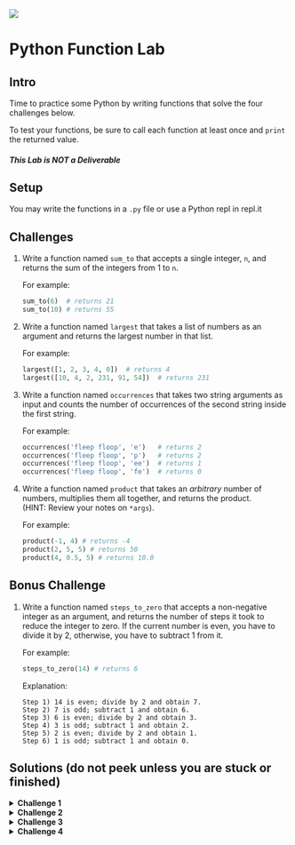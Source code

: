<img src="https://i.imgur.com/Q5SFLV2.png">

# Python Function Lab

## Intro

Time to practice some Python by writing functions that solve the four challenges below.

To test your functions, be sure to call each function at least once and `print` the returned value.

##### This Lab is NOT a Deliverable

## Setup

You may write the functions in a `.py` file or use a Python repl in repl.it

## Challenges

1. Write a function named `sum_to` that accepts a single integer, `n`, and returns the sum of the integers from 1 to `n`.
	
	For example:

	```python
	sum_to(6)  # returns 21
	sum_to(10) # returns 55
	```

2. Write a function named `largest` that takes a list of numbers as an argument and returns the largest number in that list.

	For example:
	
	```python
	largest([1, 2, 3, 4, 0])  # returns 4
	largest([10, 4, 2, 231, 91, 54])  # returns 231
	```

3. Write a function named `occurrences` that takes two string arguments as input and counts the number of occurrences of the second string inside the first string.

	For example:

	```python
	occurrences('fleep floop', 'e')   # returns 2
	occurrences('fleep floop', 'p')   # returns 2
	occurrences('fleep floop', 'ee')  # returns 1
	occurrences('fleep floop', 'fe')  # returns 0
	```

4. Write a function named `product` that takes an *arbitrary* number of numbers, multiplies them all together, and returns the product.<br>(HINT: Review your notes on `*args`).

	For example:
	
	```python
	product(-1, 4) # returns -4
	product(2, 5, 5) # returns 50
	product(4, 0.5, 5) # returns 10.0
	```

## Bonus Challenge

1. Write a function named `steps_to_zero` that accepts a non-negative integer as an argument, and returns the number of steps it took to reduce the integer to zero. If the current number is even, you have to divide it by 2, otherwise, you have to subtract 1 from it.
	
	For example:
	
	```python
	steps_to_zero(14) # returns 6
	```
	
	Explanation:
	```
	Step 1) 14 is even; divide by 2 and obtain 7. 
	Step 2) 7 is odd; subtract 1 and obtain 6.
	Step 3) 6 is even; divide by 2 and obtain 3. 
	Step 4) 3 is odd; subtract 1 and obtain 2. 
	Step 5) 2 is even; divide by 2 and obtain 1. 
	Step 6) 1 is odd; subtract 1 and obtain 0.
	```

## Solutions (do not peek unless you are stuck or finished)

<details>
  <summary><strong>Challenge 1</strong></summary>

  ```python
  def sum_to(num):
    sum = 0
    for n in range(1, num + 1):
      sum += n
    return sum
  ```
</details>

<details>
  <summary><strong>Challenge 2</strong></summary>

  ```python
  def largest(nums):
    largest = 0
    for num in nums:
      if num > largest:
        largest = num
    return largest
    
  # Sort the list approach
  def largest(nums):
    nums.sort()
    return nums[-1]
  ```
</details>

<details>
  <summary><strong>Challenge 3</strong></summary>

```python
def occurrences(string, substr):
  # remove each occurrence of substr
  stripped_string = string.replace(substr, '')
  # compute based on length of the strings
  return (len(string) - len(stripped_string)) // len(substr)
	
# Python actually has a method to solve this too!
def occurrences(string, substr):
  return string.count(substr)
```
	
</details>

<details>
  <summary><strong>Challenge 4</strong></summary>

  ```python
  def product(*args):
    product = 1
    for arg in args:
      product *= arg
    return product
  ```
</details>
